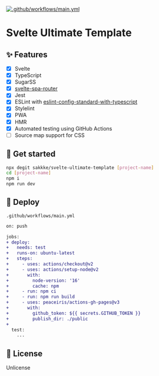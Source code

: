 [![.github/workflows/main.yml](https://github.com/sakkke/svelte-ultimate-template/actions/workflows/main.yml/badge.svg)](https://github.com/sakkke/svelte-ultimate-template/actions/workflows/main.yml)

# Svelte Ultimate Template

## ✨ Features

- [x] Svelte
- [x] TypeScript
- [x] SugarSS
- [x] [svelte-spa-router](https://github.com/ItalyPaleAle/svelte-spa-router)
- [x] Jest
- [x] ESLint with [eslint-config-standard-with-typescript](https://github.com/standard/eslint-config-standard-with-typescript)
- [x] Stylelint
- [x] PWA
- [x] HMR
- [x] Automated testing using GitHub Actions
- [ ] Source map support for CSS

## 🎉 Get started

```sh
npx degit sakkke/svelte-ultimate-template [project-name]
cd [project-name]
npm i
npm run dev
```

## 🚀 Deploy

`.github/workflows/main.yml`

```diff
on: push

jobs:
+ deploy:
+   needs: test
+   runs-on: ubuntu-latest
+   steps:
+     - uses: actions/checkout@v2
+     - uses: actions/setup-node@v2
+       with:
+         node-version: '16'
+         cache: npm
+     - run: npm ci
+     - run: npm run build
+     - uses: peaceiris/actions-gh-pages@v3
+       with:
+         github_token: ${{ secrets.GITHUB_TOKEN }}
+         publish_dir: ./public
+
  test:
    ...
```

## 📄 License

Unlicense